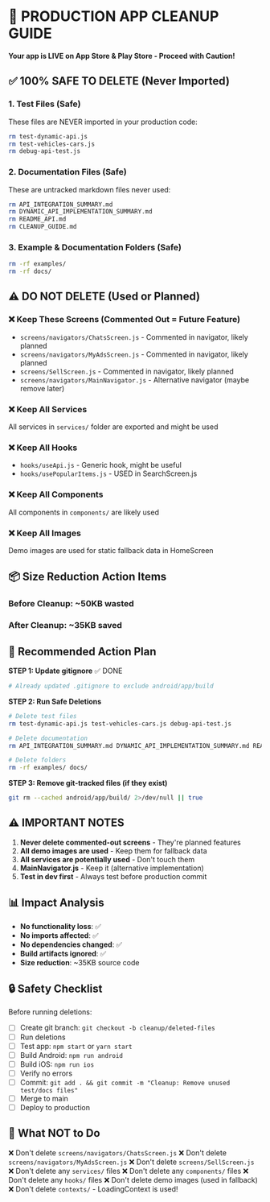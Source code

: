 # 🚨 PRODUCTION APP CLEANUP GUIDE
**Your app is LIVE on App Store & Play Store - Proceed with Caution!**

## ✅ 100% SAFE TO DELETE (Never Imported)

### 1. Test Files (Safe)
These files are NEVER imported in your production code:
```bash
rm test-dynamic-api.js
rm test-vehicles-cars.js
rm debug-api-test.js
```

### 2. Documentation Files (Safe)
These are untracked markdown files never used:
```bash
rm API_INTEGRATION_SUMMARY.md
rm DYNAMIC_API_IMPLEMENTATION_SUMMARY.md
rm README_API.md
rm CLEANUP_GUIDE.md
```

### 3. Example & Documentation Folders (Safe)
```bash
rm -rf examples/
rm -rf docs/
```

## ⚠️ DO NOT DELETE (Used or Planned)

### ❌ Keep These Screens (Commented Out = Future Feature)
- `screens/navigators/ChatsScreen.js` - Commented in navigator, likely planned
- `screens/navigators/MyAdsScreen.js` - Commented in navigator, likely planned  
- `screens/SellScreen.js` - Commented in navigator, likely planned
- `screens/navigators/MainNavigator.js` - Alternative navigator (maybe remove later)

### ❌ Keep All Services
All services in `services/` folder are exported and might be used

### ❌ Keep All Hooks
- `hooks/useApi.js` - Generic hook, might be useful
- `hooks/usePopularItems.js` - USED in SearchScreen.js

### ❌ Keep All Components
All components in `components/` are likely used

### ❌ Keep All Images
Demo images are used for static fallback data in HomeScreen

## 📦 Size Reduction Action Items

### Before Cleanup: ~50KB wasted
### After Cleanup: ~35KB saved

## 🎯 Recommended Action Plan

**STEP 1: Update gitignore** ✅ DONE
```bash
# Already updated .gitignore to exclude android/app/build
```

**STEP 2: Run Safe Deletions**
```bash
# Delete test files
rm test-dynamic-api.js test-vehicles-cars.js debug-api-test.js

# Delete documentation
rm API_INTEGRATION_SUMMARY.md DYNAMIC_API_IMPLEMENTATION_SUMMARY.md README_API.md CLEANUP_GUIDE.md

# Delete folders
rm -rf examples/ docs/
```

**STEP 3: Remove git-tracked files (if they exist)**
```bash
git rm --cached android/app/build/ 2>/dev/null || true
```

## ⚠️ IMPORTANT NOTES

1. **Never delete commented-out screens** - They're planned features
2. **All demo images are used** - Keep them for fallback data
3. **All services are potentially used** - Don't touch them
4. **MainNavigator.js** - Keep it (alternative implementation)
5. **Test in dev first** - Always test before production commit

## 📊 Impact Analysis

- **No functionality loss**: ✅
- **No imports affected**: ✅  
- **No dependencies changed**: ✅
- **Build artifacts ignored**: ✅
- **Size reduction**: ~35KB source code

## 🔒 Safety Checklist

Before running deletions:
- [ ] Create git branch: `git checkout -b cleanup/deleted-files`
- [ ] Run deletions
- [ ] Test app: `npm start` or `yarn start`
- [ ] Build Android: `npm run android`
- [ ] Build iOS: `npm run ios`
- [ ] Verify no errors
- [ ] Commit: `git add . && git commit -m "Cleanup: Remove unused test/docs files"`
- [ ] Merge to main
- [ ] Deploy to production

## 🚨 What NOT to Do

❌ Don't delete `screens/navigators/ChatsScreen.js`
❌ Don't delete `screens/navigators/MyAdsScreen.js`
❌ Don't delete `screens/SellScreen.js`
❌ Don't delete any `services/` files
❌ Don't delete any `components/` files
❌ Don't delete any `hooks/` files
❌ Don't delete demo images (used in fallback)
❌ Don't delete `contexts/` - LoadingContext is used!

